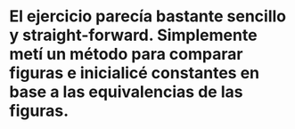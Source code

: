# El ejercicio parecía bastante sencillo y straight-forward. Simplemente metí un método para comparar figuras e inicialicé constantes en base a las equivalencias de las figuras.

